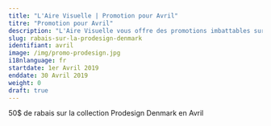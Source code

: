 ```yaml
---
title: "L'Aire Visuelle | Promotion pour Avril"
titre: "Promotion pour Avril"
description: "L'Aire Visuelle vous offre des promotions imbattables sur tous produits de la vue."
slug: rabais-sur-la-prodesign-denmark
identifiant: avril
image: /img/promo-prodesign.jpg
i18nlanguage: fr
startdate: 1er Avril 2019
enddate: 30 Avril 2019
weight: 0
draft: true
---
```


50$ de rabais sur la collection Prodesign Denmark en Avril
